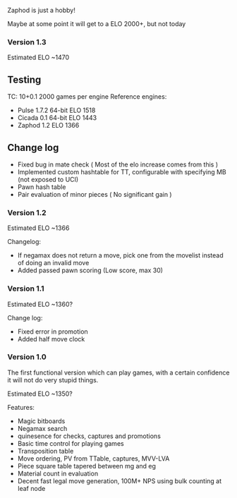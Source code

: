 Zaphod is just a hobby!

Maybe at some point it will get to a ELO 2000+, but not today

### Version 1.3

Estimated ELO ~1470

## Testing
TC: 10+0.1
2000 games per engine
Reference engines:
- Pulse 1.7.2 64-bit ELO 1518
- Cicada 0.1 64-bit ELO 1443
- Zaphod 1.2 ELO 1366



## Change log
- Fixed bug in mate check ( Most of the elo increase comes from this )
- Implemented custom hashtable for TT, configurable with specifying MB (not exposed to UCI)
- Pawn hash table
- Pair evaluation of minor pieces ( No significant gain )

### Version 1.2

Estimated ELO ~1366

Changelog:
- If negamax does not return a move, pick one from the movelist instead of doing an invalid move
- Added passed pawn scoring (Low score, max 30)

### Version 1.1

Estimated ELO ~1360?

Change log:
- Fixed error in promotion
- Added half move clock

### Version 1.0

The first functional version which can play games, with a certain confidence it will not do very stupid things.

Estimated ELO ~1350?

Features:
- Magic bitboards
- Negamax search
- quinesence for checks, captures and promotions
- Basic time control for playing games
- Transposition table
- Move ordering, PV from TTable, captures, MVV-LVA
- Piece square table tapered between mg and eg
- Material count in evaluation
- Decent fast legal move generation, 100M+ NPS using bulk counting at leaf node

